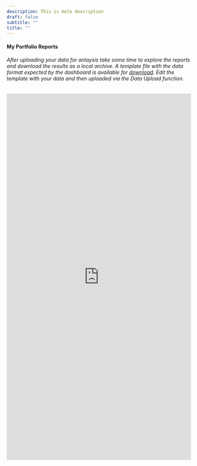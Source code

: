 ```yaml
---
description: This is meta description
draft: false
subtitle: ""
title: ""
---
```

#### My Portfolio Reports
###### After uploading your data for anlaysis take some time to explore the reports and download the results as a local archive.  A template file with the data format expected by the dashboard is available for [download](files/MYPORTFOLIO.zip). Edit the template with your data and then uploaded via the Data Upload function.

<iframe width=100% height="1000" scrolling="yes" frameborder="no"  src="https://gregboone.shinyapps.io/fddev/"> </iframe> 